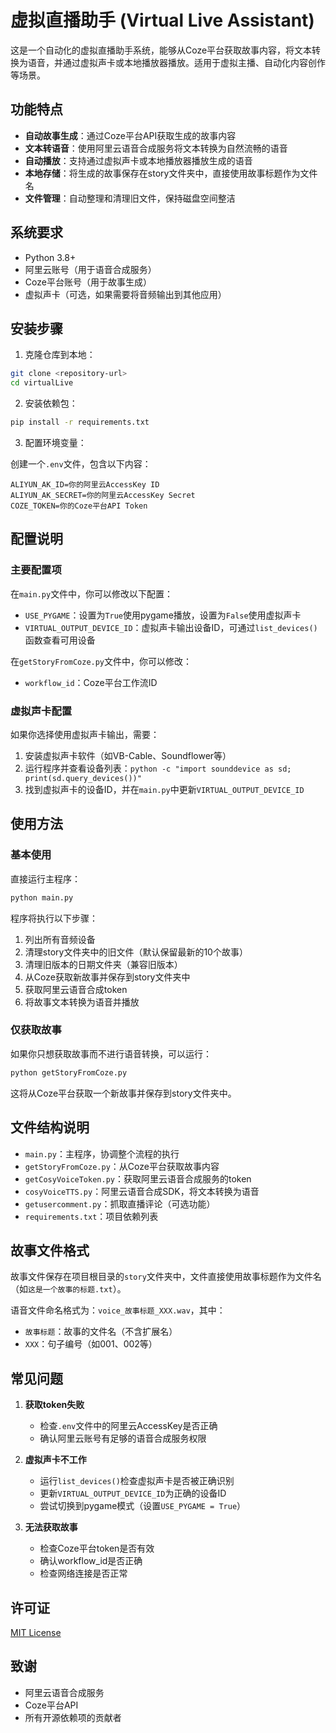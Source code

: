 # 虚拟直播助手 (Virtual Live Assistant)

这是一个自动化的虚拟直播助手系统，能够从Coze平台获取故事内容，将文本转换为语音，并通过虚拟声卡或本地播放器播放。适用于虚拟主播、自动化内容创作等场景。

## 功能特点

- **自动故事生成**：通过Coze平台API获取生成的故事内容
- **文本转语音**：使用阿里云语音合成服务将文本转换为自然流畅的语音
- **自动播放**：支持通过虚拟声卡或本地播放器播放生成的语音
- **本地存储**：将生成的故事保存在story文件夹中，直接使用故事标题作为文件名
- **文件管理**：自动整理和清理旧文件，保持磁盘空间整洁

## 系统要求

- Python 3.8+
- 阿里云账号（用于语音合成服务）
- Coze平台账号（用于故事生成）
- 虚拟声卡（可选，如果需要将音频输出到其他应用）

## 安装步骤

1. 克隆仓库到本地：

```bash
git clone <repository-url>
cd virtualLive
```

2. 安装依赖包：

```bash
pip install -r requirements.txt
```

3. 配置环境变量：

创建一个`.env`文件，包含以下内容：

```
ALIYUN_AK_ID=你的阿里云AccessKey ID
ALIYUN_AK_SECRET=你的阿里云AccessKey Secret
COZE_TOKEN=你的Coze平台API Token
```

## 配置说明

### 主要配置项

在`main.py`文件中，你可以修改以下配置：

- `USE_PYGAME`：设置为`True`使用pygame播放，设置为`False`使用虚拟声卡
- `VIRTUAL_OUTPUT_DEVICE_ID`：虚拟声卡输出设备ID，可通过`list_devices()`函数查看可用设备

在`getStoryFromCoze.py`文件中，你可以修改：

- `workflow_id`：Coze平台工作流ID

### 虚拟声卡配置

如果你选择使用虚拟声卡输出，需要：

1. 安装虚拟声卡软件（如VB-Cable、Soundflower等）
2. 运行程序并查看设备列表：`python -c "import sounddevice as sd; print(sd.query_devices())"`
3. 找到虚拟声卡的设备ID，并在`main.py`中更新`VIRTUAL_OUTPUT_DEVICE_ID`

## 使用方法

### 基本使用

直接运行主程序：

```bash
python main.py
```

程序将执行以下步骤：
1. 列出所有音频设备
2. 清理story文件夹中的旧文件（默认保留最新的10个故事）
3. 清理旧版本的日期文件夹（兼容旧版本）
4. 从Coze获取新故事并保存到story文件夹中
5. 获取阿里云语音合成token
6. 将故事文本转换为语音并播放

### 仅获取故事

如果你只想获取故事而不进行语音转换，可以运行：

```bash
python getStoryFromCoze.py
```

这将从Coze平台获取一个新故事并保存到story文件夹中。

## 文件结构说明

- `main.py`：主程序，协调整个流程的执行
- `getStoryFromCoze.py`：从Coze平台获取故事内容
- `getCosyVoiceToken.py`：获取阿里云语音合成服务的token
- `cosyVoiceTTS.py`：阿里云语音合成SDK，将文本转换为语音
- `getusercomment.py`：抓取直播评论（可选功能）
- `requirements.txt`：项目依赖列表

## 故事文件格式

故事文件保存在项目根目录的`story`文件夹中，文件直接使用故事标题作为文件名（如`这是一个故事的标题.txt`）。

语音文件命名格式为：`voice_故事标题_XXX.wav`，其中：
- `故事标题`：故事的文件名（不含扩展名）
- `XXX`：句子编号（如001、002等）

## 常见问题

1. **获取token失败**
   - 检查`.env`文件中的阿里云AccessKey是否正确
   - 确认阿里云账号有足够的语音合成服务权限

2. **虚拟声卡不工作**
   - 运行`list_devices()`检查虚拟声卡是否被正确识别
   - 更新`VIRTUAL_OUTPUT_DEVICE_ID`为正确的设备ID
   - 尝试切换到pygame模式（设置`USE_PYGAME = True`）

3. **无法获取故事**
   - 检查Coze平台token是否有效
   - 确认workflow_id是否正确
   - 检查网络连接是否正常

## 许可证

[MIT License](LICENSE)

## 致谢

- 阿里云语音合成服务
- Coze平台API
- 所有开源依赖项的贡献者 